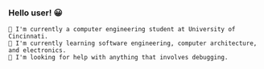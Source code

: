 ### Hello user! 😀
    💬 I'm currently a computer engineering student at University of Cincinnati.
    💬 I'm currently learning software engineering, computer architecture, and electronics.
    💬 I'm looking for help with anything that involves debugging.

<!--
**justinfer/justinfer** is a ✨ _special_ ✨ repository because its `README.md` (this file) appears on your GitHub profile.

Here are some ideas to get you started:

- 🔭 I’m currently working on ...
- 🌱 I’m currently learning ...
- 👯 I’m looking to collaborate on ...
- 🤔 I’m looking for help with ...
- 💬 Ask me about ...
- 📫 How to reach me: ...
- 😄 Pronouns: ...
- ⚡ Fun fact: ...
-->
